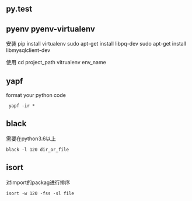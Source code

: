 ## py.test

## pyenv pyenv-virtualenv
安装
pip install virtualenv
sudo apt-get install libpq-dev
sudo apt-get install libmysqlclient-dev

使用
cd project_path
vitrualenv env_name


## yapf
format your python code
```
 yapf -ir *
```

## black
需要在python3.6以上
```
black -l 120 dir_or_file
```

## isort
对import的packag进行排序
```
isort -w 120 -fss -sl file
```
